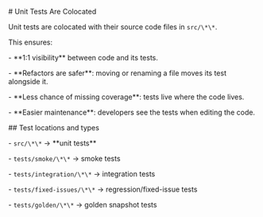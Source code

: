 \# Unit Tests Are Colocated



Unit tests are colocated with their source code files in `src/\*\*`.  

This ensures:



\- \*\*1:1 visibility\*\* between code and its tests.

\- \*\*Refactors are safer\*\*: moving or renaming a file moves its test alongside it.

\- \*\*Less chance of missing coverage\*\*: tests live where the code lives.

\- \*\*Easier maintenance\*\*: developers see the tests when editing the code.



\## Test locations and types



\- `src/\*\*` → \*\*unit tests\*\*

\- `tests/smoke/\*\*` → smoke tests

\- `tests/integration/\*\*` → integration tests

\- `tests/fixed-issues/\*\*` → regression/fixed-issue tests

\- `tests/golden/\*\*` → golden snapshot tests



